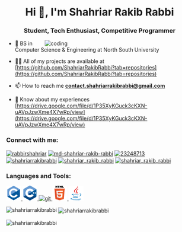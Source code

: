 <h1 align="center">Hi 👋, I'm Shahriar Rakib Rabbi</h1>
<h3 align="center">Student, Tech Enthusiast, Competitive Programmer</h3>

<img align="right" alt="coding" width="400" src="https://i.pinimg.com/originals/54/e3/7d/54e37d8074ebcde1d96c77d7b2a7f310.gif">

- 📖 BS in Computer Science & Engineering at North South University

- 👨‍💻 All of my projects are available at [https://github.com/ShahriarRakibRabbi?tab=repositories](https://github.com/ShahriarRakibRabbi?tab=repositories)

- 📫 How to reach me **contact.shahriarrakibrabbi@gmail.com**

- 📄 Know about my experiences [https://drive.google.com/file/d/1P35XyKGuck3cKXN-uAVpJzwXme4X7wRp/view](https://drive.google.com/file/d/1P35XyKGuck3cKXN-uAVpJzwXme4X7wRp/view)

<h3 align="left">Connect with me:</h3>
<p align="left">
<a href="https://twitter.com/rabbirshahriar" target="blank"><img align="center" src="https://raw.githubusercontent.com/rahuldkjain/github-profile-readme-generator/master/src/images/icons/Social/twitter.svg" alt="rabbirshahriar" height="30" width="40" /></a>
<a href="https://linkedin.com/in/md-shahriar-rakib-rabbi" target="blank"><img align="center" src="https://raw.githubusercontent.com/rahuldkjain/github-profile-readme-generator/master/src/images/icons/Social/linked-in-alt.svg" alt="md-shahriar-rakib-rabbi" height="30" width="40" /></a>
<a href="https://stackoverflow.com/users/23248713" target="blank"><img align="center" src="https://raw.githubusercontent.com/rahuldkjain/github-profile-readme-generator/master/src/images/icons/Social/stack-overflow.svg" alt="23248713" height="30" width="40" /></a>
<a href="https://fb.com/shahriarrakibrabbi" target="blank"><img align="center" src="https://raw.githubusercontent.com/rahuldkjain/github-profile-readme-generator/master/src/images/icons/Social/facebook.svg" alt="shahriarrakibrabbi" height="30" width="40" /></a>
<a href="https://instagram.com/shahriar_rakib_rabbi" target="blank"><img align="center" src="https://raw.githubusercontent.com/rahuldkjain/github-profile-readme-generator/master/src/images/icons/Social/instagram.svg" alt="shahriar_rakib_rabbi" height="30" width="40" /></a>
<a href="https://codeforces.com/profile/shahriar_rakib_rabbi" target="blank"><img align="center" src="https://raw.githubusercontent.com/rahuldkjain/github-profile-readme-generator/master/src/images/icons/Social/codeforces.svg" alt="shahriar_rakib_rabbi" height="30" width="40" /></a>
</p>

<h3 align="left">Languages and Tools:</h3>
<p align="left"> <a href="https://www.cprogramming.com/" target="_blank" rel="noreferrer"> <img src="https://raw.githubusercontent.com/devicons/devicon/master/icons/c/c-original.svg" alt="c" width="40" height="40"/> </a> <a href="https://www.w3schools.com/cpp/" target="_blank" rel="noreferrer"> <img src="https://raw.githubusercontent.com/devicons/devicon/master/icons/cplusplus/cplusplus-original.svg" alt="cplusplus" width="40" height="40"/> </a> <a href="https://git-scm.com/" target="_blank" rel="noreferrer"> <img src="https://www.vectorlogo.zone/logos/git-scm/git-scm-icon.svg" alt="git" width="40" height="40"/> </a> <a href="https://www.w3.org/html/" target="_blank" rel="noreferrer"> <img src="https://raw.githubusercontent.com/devicons/devicon/master/icons/html5/html5-original-wordmark.svg" alt="html5" width="40" height="40"/> </a> <a href="https://www.java.com" target="_blank" rel="noreferrer"> <img src="https://raw.githubusercontent.com/devicons/devicon/master/icons/java/java-original.svg" alt="java" width="40" height="40"/> </a> </p>

<p><img align="left" src="https://github-readme-stats.vercel.app/api/top-langs?username=shahriarrakibrabbi&show_icons=true&locale=en&layout=compact" alt="shahriarrakibrabbi" /></p>

<p>&nbsp;<img align="center" src="https://github-readme-stats.vercel.app/api?username=shahriarrakibrabbi&show_icons=true&locale=en" alt="shahriarrakibrabbi" /></p>

<p><img align="center" src="https://github-readme-streak-stats.herokuapp.com/?user=shahriarrakibrabbi&" alt="shahriarrakibrabbi" /></p>
